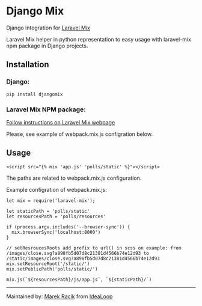 # Django Mix
Django integration for [Laravel Mix](https://github.com/JeffreyWay/laravel-mix)

Laravel Mix helper in python representation to easy usage with laravel-mix npm package in Django projects.

## Installation

### Django:
```
pip install djangomix
```
### Laravel Mix NPM package:
[Follow instructions on Laravel Mix webpage](https://laravel-mix.com/docs/4.0/installation#stand-alone-project)

Please, see example of webpack.mix.js configration below.

## Usage

```
<script src="{% mix 'app.js' 'polls/static' %}"></script>
```

The paths are related to webpack.mix.js configuration.

Example configration of webpack.mix.js:

```
let mix = require('laravel-mix');

let staticPath = 'polls/static'
let resourcesPath = 'polls/resources'

if (process.argv.includes('--browser-sync')) {
  mix.browserSync('localhost:8000')
}

// setResroucesRoots add prefix to url() in scss on example: from /images/close.svg?a898fb5d07d8c21381d4566b74e12d93 to /static/images/close.svg?a898fb5d07d8c21381d4566b74e12d93
mix.setResourceRoot('/static/')
mix.setPublicPath('polls/static/')

mix.js(`${resourcesPath}/js/app.js`, `${staticPath}/`)
```

---
Maintained by: [Marek Racík](mailto:marek@racik.info) from [IdeaLoop](http://idea-loop.com)
